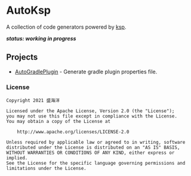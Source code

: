 # AutoKsp

A collection of code generators powered by [ksp](https://github.com/google/ksp).

___status: working in progress___

## Projects

- [AutoGradlePlugin](https://github.com/shenghaiyang/auto-ksp/tree/main/gradle-plugin) - Generate gradle plugin properties file.


### License

```
Copyright 2021 盛海洋

Licensed under the Apache License, Version 2.0 (the "License");
you may not use this file except in compliance with the License.
You may obtain a copy of the License at

    http://www.apache.org/licenses/LICENSE-2.0

Unless required by applicable law or agreed to in writing, software
distributed under the License is distributed on an "AS IS" BASIS,
WITHOUT WARRANTIES OR CONDITIONS OF ANY KIND, either express or implied.
See the License for the specific language governing permissions and
limitations under the License.
```

